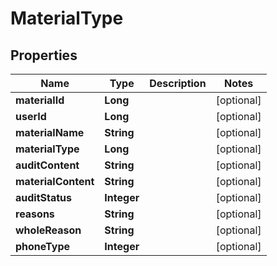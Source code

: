 

# MaterialType


## Properties

Name | Type | Description | Notes
------------ | ------------- | ------------- | -------------
**materialId** | **Long** |  |  [optional]
**userId** | **Long** |  |  [optional]
**materialName** | **String** |  |  [optional]
**materialType** | **Long** |  |  [optional]
**auditContent** | **String** |  |  [optional]
**materialContent** | **String** |  |  [optional]
**auditStatus** | **Integer** |  |  [optional]
**reasons** | **String** |  |  [optional]
**wholeReason** | **String** |  |  [optional]
**phoneType** | **Integer** |  |  [optional]



